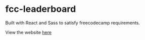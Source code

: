 # fcc-leaderboard

Built with React and Sass to satisfy freecodecamp requirements.

View the website [here](https://yeastmaker.github.io/fcc-leaderboard/)